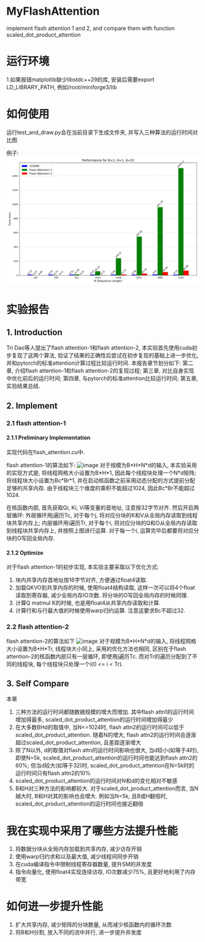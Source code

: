 # MyFlashAttention
implement flash attention 1 and 2, and compare them with function scaled_dot_product_attention

# 运行环境
1.如果报错matplotlib缺少libstdc++29的库, 安装后需要export LD_LIBRARY_PATH, 例如/root/miniforge3/lib

# 如何使用
运行test_and_draw.py会在当前目录下生成文件夹, 并写入三种算法的运行时间对比图

例子:
![](test_result_20241218_193618/performance_B1_H1_d32.png)

# 实验报告
## 1. Introduction
Tri Dao等人提出了flash attention-1和flash attention-2, 本实验首先使用cuda初步复现了这两个算法, 验证了结果的正确性后尝试在初步复现的基础上进一步优化, 并和pytorch的标准attention计算过程比较运行时间. 本报告章节划分如下: 第二章, 介绍flash attention-1和flash attention-2的复现过程; 第三章, 对比自身实现中优化前后的运行时间; 第四章, 与pytorch的标准attention比较运行时间; 第五章, 实验结果总结.

## 2. Implement
### 2.1 flash attention-1
#### 2.1.1 Preliminary Implementation
实现代码在flash_attention.cu中.

flash attention-1的算法如下:
![image](https://github.com/user-attachments/assets/4105f7c9-0b5d-43ec-a7bb-769a4af60003)
对于规模为B\*H\*N\*d的输入, 本实验采用的实现方式是, 将线程网格大小设置为B\*H\*1, 因此每个线程块处理一个N\*d矩阵; 将线程块大小设置为Bc\*Br\*1, 并在启动核函数之前采用动态分配的方式提前分配足够的共享内存. 由于线程块三个维度的乘积不能超过1024, 因此Bc\*Br不能超过1024.

在核函数内部, 首先获取Qi, Ki, Vi等变量的首地址, 注意按32字节对齐. 然后开启两层循环: 外层循环用j遍历Tc, 对于每个j, 将对应分块的K和V从全局内存读取到线程块共享内存上; 内层循环用i遍历Tr, 对于每个i, 将对应分块的Q和O从全局内存读取到线程块共享内存上, 并按照上图进行运算. 对于每一个i, 运算完毕后都要将对应分块的O写回全局内存.

#### 2.1.2 Optimize
对于flash attention-1的初步实现, 本实验主要采取以下优化方式:
1. 块内共享内存首地址按16字节对齐, 方便通过float4读取.
2. 加载QKVO到共享内存的时候, 使用float4结构读取, 这样一次可以将4个float读取到寄存器, 减少全局内存IO次数. 将分块的O写回全局内存的时候同理.
3. 计算Q matmul K的时候, 也是用float4从共享内存读取和计算.
4. 计算行和与行最大值的时候使用warp归约运算. 注意这要求Bc不超过32.

### 2.2 flash attention-2
flash attention-2的算法如下
![image](https://github.com/user-attachments/assets/b140b522-20ed-4336-b2a8-bd8e5926670a)
对于规模为B\*H\*N\*d的输入, 将线程网格大小设置为B\*H\*Tr, 线程块大小同上, 采用的优化方法也相同, 区别在于flash attention-2的核函数内部只有一层循环, 即使用j遍历Tc. 而对Tr的遍历分配到了不同的线程块, 每个线程块只处理一个i(0 <= i < Tr).

## 3. Self Compare
本章



1. 三种方法的运行时间都随数据规模的增大而增加. 其中flash attn1的运行时间增加得最多, scaled_dot_product_attention的运行时间增加得最少
2. 在大多数BHd的取值中, 当N<=1024时, flash attn2的运行时间可以低于scaled_dot_product_attention. 随着N的增大, flash attn2的运行时间会逐渐超过scaled_dot_product_attention, 且差距逐渐增大
4. 除了N以外, d的取值对flash attn的运行时间影响也很大, 当d较小(如等于4时), 即使N=5k, scaled_dot_product_attention的运行时间也能达到flash attn2的60%; 但当d较大(如等于32)时, scaled_dot_product_attention在N=5k时的运行时间只有flash attn2的10%
5. scaled_dot_product_attention的运行时间对N和d的变化相对不敏感
6. B和H对三种方法的影响都较大. 对于scaled_dot_product_attention而言, 当N越大时, B和H对其的影响也会增大. 例如当N=5k, 且B或H翻倍时, scaled_dot_product_attention的运行时间也接近翻倍

# 我在实现中采用了哪些方法提升性能
1. 将数据分块从全局内存加载到共享内存, 减少访存开销
2. 使用warp归约求和以及最大值, 减少线程间同步开销
3. 在cuda编译指令中限制线程寄存器数量, 提升SM的并发度
4. 指令向量化, 使用float4实现连续访存, IO次数减少75%, 且更好地利用了内存带宽

# 如何进一步提升性能
1. 扩大共享内存, 减少矩阵的分块数量, 从而减少核函数内的循环次数
2. 将B和H分割, 放入不同的流中并行, 进一步提升并发度
